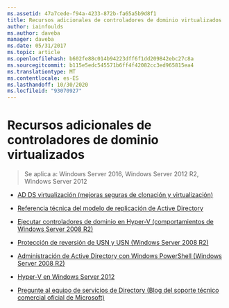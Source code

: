 ```yaml
---
ms.assetid: 47a7cede-f94a-4233-872b-fa65a5b9d8f1
title: Recursos adicionales de controladores de dominio virtualizados
author: iainfoulds
ms.author: daveba
manager: daveba
ms.date: 05/31/2017
ms.topic: article
ms.openlocfilehash: b602fe88c014b94223dff6f1dd209842ebc27c8a
ms.sourcegitcommit: b115e5edc545571b6ff4f42082cc3ed965815ea4
ms.translationtype: MT
ms.contentlocale: es-ES
ms.lasthandoff: 10/30/2020
ms.locfileid: "93070927"
---
```

# <a name="virtualized-domain-controller-additional-resources"></a>Recursos adicionales de controladores de dominio virtualizados

>Se aplica a: Windows Server 2016, Windows Server 2012 R2, Windows Server 2012


-   [AD DS virtualización (mejoras seguras de clonación y virtualización)](https://go.microsoft.com/fwlink/p/?LinkID=238316)

-   [Referencia técnica del modelo de replicación de Active Directory](/previous-versions/windows/it-pro/windows-server-2003/cc782376(v=ws.10))

-   [Ejecutar controladores de dominio en Hyper-V (comportamientos de Windows Server 2008 R2)](/previous-versions/windows/it-pro/windows-server-2008-R2-and-2008/dd363553(v=ws.10))

-   [Protección de reversión de USN y USN (Windows Server 2008 R2)](/previous-versions/windows/it-pro/windows-server-2008-R2-and-2008/dd363553(v=ws.10))

-   [Administración de Active Directory con Windows PowerShell (Windows Server 2008 R2)](/previous-versions/windows/it-pro/windows-server-2008-R2-and-2008/dd378937(v=ws.10))

-   [Hyper-V en Windows Server 2012](/previous-versions/windows/it-pro/windows-server-2012-R2-and-2012/hh831531(v=ws.11))

-   [Pregunte al equipo de servicios de Directory (Blog del soporte técnico comercial oficial de Microsoft)](/previous-versions/windows/it-pro/windows-server-2012-R2-and-2012/hh831531(v=ws.11))

